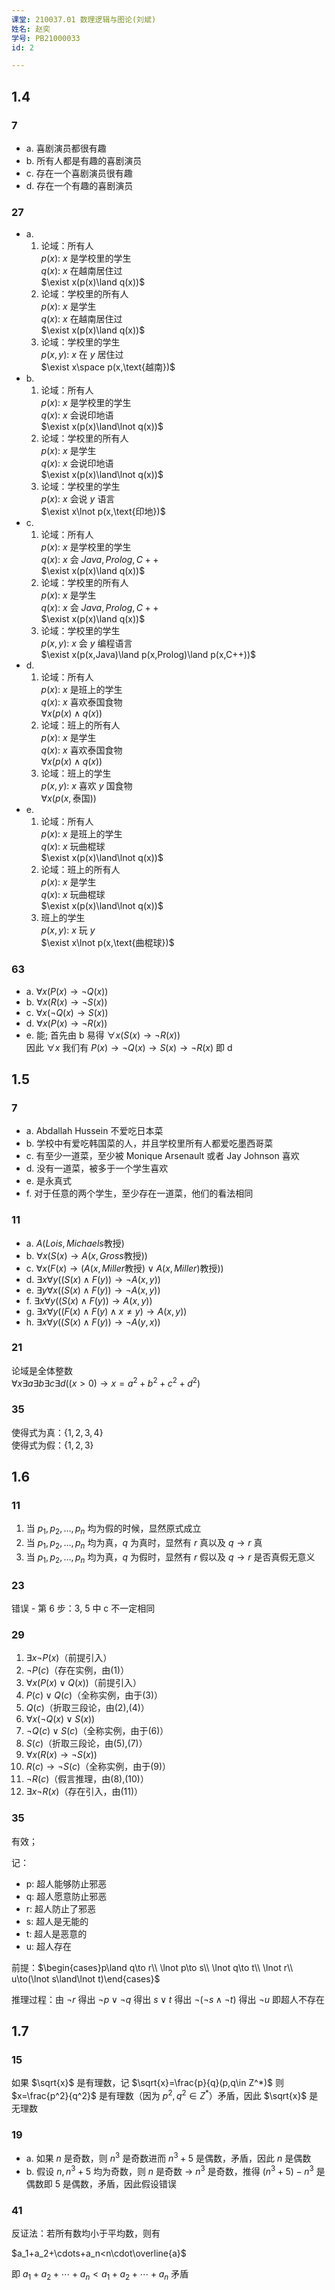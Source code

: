 ```yaml
---
课堂: 210037.01 数理逻辑与图论(刘斌)  
姓名: 赵奕  
学号: PB21000033  
id: 2

---
```

## 1.4
### 7
- a. 喜剧演员都很有趣
- b. 所有人都是有趣的喜剧演员
- c. 存在一个喜剧演员很有趣
- d. 存在一个有趣的喜剧演员

### 27
- a.  
  1. 论域：所有人  
     $p(x):$ $x$ 是学校里的学生  
     $q(x):$ $x$ 在越南居住过  
     $\exist x(p(x)\land q(x))$
  2. 论域：学校里的所有人  
     $p(x):$ $x$ 是学生  
     $q(x):$ $x$ 在越南居住过  
     $\exist x(p(x)\land q(x))$
  3. 论域：学校里的学生  
     $p(x,y):$ $x$ 在 $y$ 居住过  
     $\exist x\space p(x,\text{越南})$
- b.  
  1. 论域：所有人  
     $p(x):$ $x$ 是学校里的学生  
     $q(x):$ $x$ 会说印地语  
     $\exist x(p(x)\land\lnot q(x))$
  2. 论域：学校里的所有人  
     $p(x):$ $x$ 是学生  
     $q(x):$ $x$ 会说印地语  
     $\exist x(p(x)\land\lnot q(x))$
  3. 论域：学校里的学生  
     $p(x):$ $x$ 会说 $y$ 语言  
     $\exist x\lnot p(x,\text{印地})$
- c.  
  1. 论域：所有人  
     $p(x):$ $x$ 是学校里的学生  
     $q(x):$ $x$ 会 $Java,Prolog,C++$  
     $\exist x(p(x)\land q(x))$
  2. 论域：学校里的所有人  
     $p(x):$ $x$ 是学生  
     $q(x):$ $x$ 会 $Java,Prolog,C++$  
     $\exist x(p(x)\land q(x))$
  3. 论域：学校里的学生  
     $p(x,y):$ $x$ 会 $y$ 编程语言  
     $\exist x(p(x,Java)\land p(x,Prolog)\land p(x,C++))$
- d.  
  1. 论域：所有人  
     $p(x):$ $x$ 是班上的学生  
     $q(x):$ $x$ 喜欢泰国食物  
     $\forall x(p(x)\land q(x))$
  2. 论域：班上的所有人  
     $p(x):$ $x$ 是学生  
     $q(x):$ $x$ 喜欢泰国食物  
     $\forall x(p(x)\land q(x))$
  3. 论域：班上的学生  
     $p(x,y):$ $x$ 喜欢 $y$ 国食物  
     $\forall x(p(x,\text{泰国}))$
- e.  
  1. 论域：所有人  
     $p(x):$ $x$ 是班上的学生  
     $q(x):$ $x$ 玩曲棍球  
     $\exist x(p(x)\land\lnot q(x))$
  2. 论域：班上的所有人  
     $p(x):$ $x$ 是学生  
     $q(x):$ $x$ 玩曲棍球  
     $\exist x(p(x)\land\lnot q(x))$
  3. 班上的学生  
     $p(x,y):$ $x$ 玩 $y$  
     $\exist x\lnot p(x,\text{曲棍球})$

### 63
- a. $\forall x(P(x)\to\lnot Q(x))$
- b. $\forall x(R(x)\to\lnot S(x))$
- c. $\forall x(\lnot Q(x)\to S(x))$
- d. $\forall x(P(x)\to\lnot R(x))$
- e. 能; 首先由 b 易得 $\forall x(S(x)\to\lnot R(x))$  
  因此 $\forall x$ 我们有 $P(x)\to\lnot Q(x)\to S(x)\to\lnot R(x)$ 即 d

## 1.5
### 7
- a. Abdallah Hussein 不爱吃日本菜
- b. 学校中有爱吃韩国菜的人，并且学校里所有人都爱吃墨西哥菜
- c. 有至少一道菜，至少被 Monique Arsenault 或者 Jay Johnson 喜欢
- d. 没有一道菜，被多于一个学生喜欢
- e. 是永真式
- f. 对于任意的两个学生，至少存在一道菜，他们的看法相同
  
### 11
- a. $A(Lois, Michaels\text{教授})$
- b. $\forall x(S(x)\to A(x,Gross\text{教授}))$
- c. $\forall x(F(x)\to (A(x,Miller\text{教授})\lor A(x,Miller\text{)教授}))$
- d. $\exists x\forall y((S(x)\land F(y))\to\lnot A(x,y))$
- e. $\exists y\forall x((S(x)\land F(y))\to\lnot A(x,y))$
- f. $\exists x\forall y((S(x)\land F(y))\to A(x,y))$
- g. $\exists x\forall y((F(x)\land F(y)\land x\not= y)\to A(x,y))$
- h. $\exists x\forall y((S(x)\land F(y))\to\lnot A(y,x))$

### 21
论域是全体整数  
$\forall x\exists a\exists b\exists c\exists d((x>0)\to x=a^2+b^2+c^2+d^2)$

### 35
使得式为真：$\{1,2,3,4\}$  
使得式为假：$\{1,2,3\}$  

## 1.6
### 11
1. 当 $p_1,p_2,\dots,p_n$ 均为假的时候，显然原式成立
2. 当 $p_1,p_2,\dots,p_n$ 均为真，$q$ 为真时，显然有 $r$ 真以及 $q\to r$ 真
3. 当 $p_1,p_2,\dots,p_n$ 均为真，$q$ 为假时，显然有 $r$ 假以及 $q\to r$ 是否真假无意义

### 23
错误 - 第 6 步：3, 5 中 c 不一定相同

### 29
1. $\exists x\lnot P(x)$（前提引入）
2. $\lnot P(c)$（存在实例，由(1)）
3. $\forall x(P(x)\lor Q(x))$（前提引入）
4. $P(c)\lor Q(c)$（全称实例，由于(3)）
5. $Q(c)$（折取三段论，由(2),(4)）
6. $\forall x(\lnot Q(x)\lor S(x))$
7. $\lnot Q(c)\lor S(c)$（全称实例，由于(6)）
8. $S(c)$（折取三段论，由(5),(7)）
9. $\forall x(R(x)\to\lnot S(x))$
10. $R(c)\to\lnot S(c)$（全称实例，由于(9)）
11. $\lnot R(c)$（假言推理，由(8),(10)）
12. $\exists x\lnot R(x)$（存在引入，由(11)）

### 35
有效；

记：
- p: 超人能够防止邪恶
- q: 超人愿意防止邪恶
- r: 超人防止了邪恶
- s: 超人是无能的
- t: 超人是恶意的
- u: 超人存在

前提：$\begin{cases}p\land q\to r\\ \lnot p\to s\\ \lnot q\to t\\ \lnot r\\ u\to(\lnot s\land\lnot t)\end{cases}$

推理过程：由 $\lnot r$ 得出 $\lnot p\lor\lnot q$ 得出 $s\lor t$ 得出 $\lnot(\lnot s\land\lnot t)$ 得出 $\lnot u$ 即超人不存在

## 1.7
### 15
如果 $\sqrt{x}$ 是有理数，记 $\sqrt{x}=\frac{p}{q}(p,q\in Z^*)$ 则 $x=\frac{p^2}{q^2}$ 是有理数（因为 $p^2,q^2\in Z^*$）矛盾，因此 $\sqrt{x}$ 是无理数

### 19
- a. 如果 $n$ 是奇数，则 $n^3$ 是奇数进而 $n^3+5$ 是偶数，矛盾，因此 $n$ 是偶数
- b. 假设 $n,n^3+5$ 均为奇数，则 $n$ 是奇数 $\to$ $n^3$ 是奇数，推得 $(n^3+5)-n^3$ 是偶数即 $5$ 是偶数，矛盾，因此假设错误

### 41
反证法：若所有数均小于平均数，则有

$a_1+a_2+\cdots+a_n<n\cdot\overline{a}$

即 $a_1+a_2+\cdots+a_n<a_1+a_2+\cdots+a_n$ 矛盾

